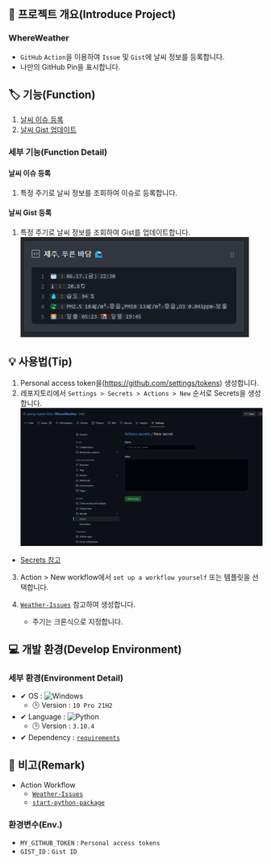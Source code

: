 ## 📕 프로젝트 개요(Introduce Project)

### WhereWeather

* `GitHub` `Action`을 이용하여 `Issue` 및 `Gist`에 날씨 정보를 등록합니다.
* 나만의 GitHub Pin을 표시합니다.

## 🏷️ 기능(Function)

1. [날씨 이슈 등록](#날씨-이슈-등록)
1. [날씨 Gist 업데이트](#날씨-Gist-등록)

### 세부 기능(Function Detail)

#### 날씨 이슈 등록

   1. 특정 주기로 날씨 정보를 조회하여 이슈로 등록합니다.

#### 날씨 Gist 등록
   1. 특정 주기로 날씨 정보를 조회하여 Gist를 업데이트합니다.
   ![Pinned](/img/Pinned-JejuPureunBadand.PNG)

## 💡 사용법(Tip)

1. Personal access token을(<https://github.com/settings/tokens>) 생성합니다.
2. 레포지토리에서 `Settings > Secrets > Actions > New` 순서로 Secrets을 생성합니다.
  ![New Secret](/img/New%20Secret.PNG)

* [Secrets 참고](#환경변수env)

3. Action > New workflow에서 `set up a workflow yourself` 또는 템플릿을 선택합니다.

4. [`Weather-Issues`](/.github/workflows/Weather-Issues.yml) 참고하여 생성합니다.
    * 주기는 크론식으로 지정합니다.

## 💻 개발 환경(Develop Environment)

### 세부 환경(Environment Detail)

* ✔ OS : ![Windows](https://img.shields.io/badge/Windows-0078D6?style=flat-square&logo=Windows&logoColor=white)
  * 🕒 Version : `10 Pro 21H2`
* ✔ Language : ![Python](https://img.shields.io/badge/Python-3776AB?style=flat-square&logo=Python&logoColor=white)
  * 🕒 Version : `3.10.4`
* ✔ Dependency : [`requirements`](/requirements.txt)

## 📖 비고(Remark)
* Action Workflow
  * [`Weather-Issues`](/.github/workflows/Weather-Issues.yml)
  * [`start-python-package`](/.github/workflows/start-python-package.yml)

### 환경변수(Env.)

  * `MY_GITHUB_TOKEN` : `Personal access tokens`
  * `GIST_ID` : `Gist ID`
